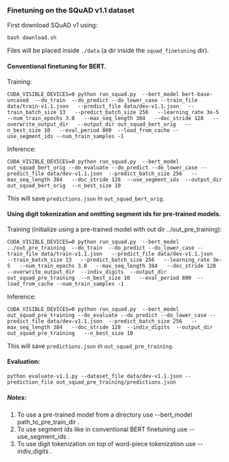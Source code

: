 ### Finetuning on the SQuAD v1.1 dataset

First download SQuAD v1 using:
```
bash download.sh
```
Files will be placed inside `./data` (a dir inside the `squad_finetuning` dir).

#### Conventional finetuning for BERT.

Training:
```
CUDA_VISIBLE_DEVICES=0 python run_squad.py  --bert_model bert-base-uncased  --do_train  --do_predict --do_lower_case --train_file data/train-v1.1.json   --predict_file data/dev-v1.1.json   --train_batch_size 13   --predict_batch_size 256   --learning_rate 3e-5   --num_train_epochs 3.0   --max_seq_length 384   --doc_stride 128   --overwrite_output_dir   --output_dir out_squad_bert_orig   --n_best_size 10   --eval_period 800  --load_from_cache --use_segment_ids --num_train_samples -1
```
Inference:
```
CUDA_VISIBLE_DEVICES=0 python run_squad.py  --bert_model out_squad_bert_orig --do_evaluate --do_predict --do_lower_case --predict_file data/dev-v1.1.json  --predict_batch_size 256   --max_seq_length 384   --doc_stride 128  --use_segment_ids  --output_dir out_squad_bert_orig  --n_best_size 10
```
This will save `predictions.json` in `out_squad_bert_orig`.

#### Using digit tokenization and omitting segment ids for pre-trained models.

Training (initialize using a pre-trained model with out dir ../out_pre_training):
```
CUDA_VISIBLE_DEVICES=0 python run_squad.py  --bert_model ../out_pre_training  --do_train  --do_predict --do_lower_case --train_file data/train-v1.1.json   --predict_file data/dev-v1.1.json   --train_batch_size 13   --predict_batch_size 256   --learning_rate 3e-5   --num_train_epochs 3.0   --max_seq_length 384   --doc_stride 128   --overwrite_output_dir  --indiv_digits  --output_dir out_squad_pre_training  --n_best_size 10   --eval_period 800  --load_from_cache --num_train_samples -1
```
Inference:
```
CUDA_VISIBLE_DEVICES=0 python run_squad.py  --bert_model out_squad_pre_training --do_evaluate --do_predict --do_lower_case --predict_file data/dev-v1.1.json  --predict_batch_size 256   --max_seq_length 384   --doc_stride 128  --indiv_digits  --output_dir out_squad_pre_training   --n_best_size 10
```
This will save `predictions.json` in `out_squad_pre_training`.

#### Evaluation:
```
python evaluate-v1.1.py --dataset_file data/dev-v1.1.json --prediction_file out_squad_pre_training/predictions.json
```

##### Notes:  
1) To use a pre-trained model from a directory use --bert_model path_to_pre_train_dir .  
2) To use segment ids like in conventional BERT finetuning use --use_segment_ids .  
3) To use digit tokenization on top of word-piece tokenization use --indiv_digits .  
